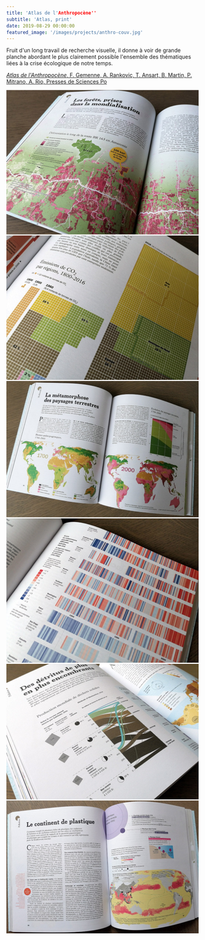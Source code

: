 ```yaml
---
title: 'Atlas de l'Anthropocène''
subtitle: 'Atlas, print'
date: 2019-08-29 00:00:00
featured_image: '/images/projects/anthro-couv.jpg'
---
```


Fruit d'un long travail de recherche visuelle, il donne à voir de grande planche abordant le plus clairement possible l'ensemble des thématiques liées à la crise écologique de notre temps.

[*Atlas de l'Anthropocène*, F. Gemenne, A. Rankovic, T. Ansart, B. Martin, P. Mitrano, A. Rio, Presses de Sciences Po](http://www.pressesdesciencespo.fr/fr/livre/?GCOI=27246100070300)



<div class="gallery" data-columns="3">
	<img src="/images/projects/anthro-1.jpg">
	<img src="/images/projects/anthro-2.jpg">
	<img src="/images/projects/anthro-3.jpg">
	<img src="/images/projects/anthro-4.jpg">
	<img src="/images/projects/anthro-5.jpg">
	<img src="/images/projects/anthro-6.jpg">
</div>
